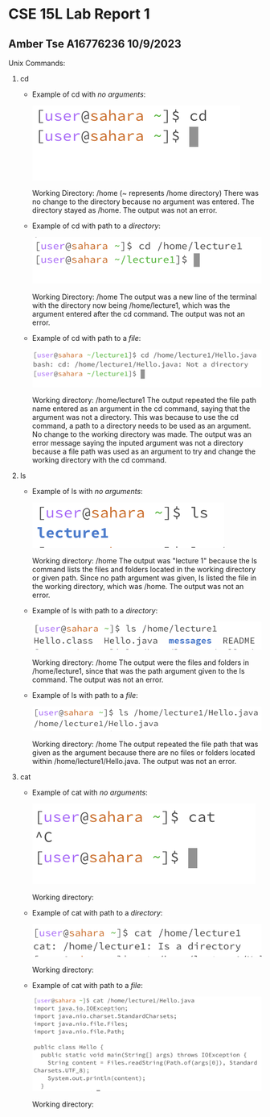 # CSE 15L Lab Report 1
## Amber Tse A16776236 10/9/2023

Unix Commands:
1. cd
   - Example of cd with *no arguments*:
  
     
     ![Image](cd.png)
     
     Working Directory: /home (~ represents /home directory)
     There was no change to the directory because no argument was entered. The directory stayed as /home. 
     The output was not an error.
     
   - Example of cd with path to a *directory*:


     ![Image](cd-dir.png) 
     
     Working Directory: /home
     The output was a new line of the terminal with the directory now being /home/lecture1, which was the argument entered after the cd command.
     The output was not an error. 
     
   - Example of cd with path to a *file*:
     
  
     ![Image](cd-file.png)
     
     Working directory: /home/lecture1
     The output repeated the file path name entered as an argument in the cd command, saying that the argument was not a directory. This was because to use the cd command, a path to a directory needs to be used as an argument. No change to the working directory was made. 
     The output was an error message saying the inputed argument was not a directory because a file path was used as an argument to try and change the working directory with the cd command. 

     
2. ls
   - Example of ls with *no arguments*:

   
     ![Image](ls.png)

     Working directory: /home
     The output was "lecture 1" because the ls command lists the files and folders located in the working directory or given path. Since no path argument was given, ls listed the file in the working directory, which was /home.
     The output was not an error. 
   
   - Example of ls with path to a *directory*:
  

      ![Image](ls-dir.png)

     Working directory: /home
     The output were the files and folders in /home/lecture1, since that was the path argument given to the ls command.
     The output was not an error.
   
   - Example of ls with path to a *file*:
  

      ![Image](ls-file.png)

     Working directory: /home
     The output repeated the file path that was given as the argument because there are no files or folders located within /home/lecture1/Hello.java.
     The output was not an error. 
   
3. cat
   - Example of cat with *no arguments*:

   
     ![Image](cat.png)

     Working directory:
     
   - Example of cat with path to a *directory*:
  
     
     ![Image](cat-dir.png)

     Working directory:
     

   - Example of cat with path to a *file*:
  
     
     ![Image](cat-file.png)

     Working directory: 

     







   
